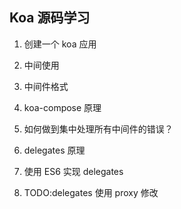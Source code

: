 ## Koa 源码学习

1. 创建一个 koa 应用

2. 中间使用

3. 中间件格式

4. koa-compose 原理

5. 如何做到集中处理所有中间件的错误？

6. delegates 原理

7. 使用 ES6 实现 delegates

8. TODO:delegates 使用 proxy 修改

